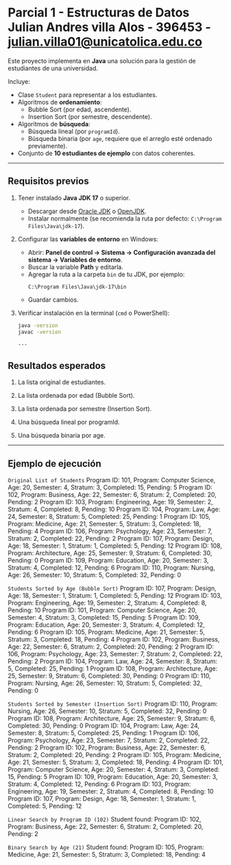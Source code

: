# Parcial 1 - Estructuras de Datos Julian Andres villa Alos - 396453 - julian.villa01@unicatolica.edu.co

Este proyecto implementa en **Java** una solución para la gestión de estudiantes de una universidad.  

Incluye:
- Clase `Student` para representar a los estudiantes.
- Algoritmos de **ordenamiento**:
  - Bubble Sort (por edad, ascendente).
  - Insertion Sort (por semestre, descendente).
- Algoritmos de **búsqueda**:
  - Búsqueda lineal (por `programId`).
  - Búsqueda binaria (por `age`, requiere que el arreglo esté ordenado previamente).
- Conjunto de **10 estudiantes de ejemplo** con datos coherentes.

---

## Requisitos previos

1. Tener instalado **Java JDK 17** o superior.  
   - Descargar desde [Oracle JDK](https://www.oracle.com/java/technologies/javase-downloads.html) o [OpenJDK](https://jdk.java.net/).  
   - Instalar normalmente (se recomienda la ruta por defecto: `C:\Program Files\Java\jdk-17`).  

2. Configurar las **variables de entorno** en Windows:
   - Abrir: **Panel de control → Sistema → Configuración avanzada del sistema → Variables de entorno**.
   - Buscar la variable **Path** y editarla.
   - Agregar la ruta a la carpeta `bin` de tu JDK, por ejemplo:
     ```
     C:\Program Files\Java\jdk-17\bin
     ```
   - Guardar cambios.

3. Verificar instalación en la terminal (`cmd` o PowerShell):
   ```bash
   java -version
   javac -version
   
   ---

## Resultados esperados
1. La lista original de estudiantes.

2. La lista ordenada por edad (Bubble Sort).

3. La lista ordenada por semestre (Insertion Sort).

4. Una búsqueda lineal por programId.

5. Una búsqueda binaria por age.

---

## Ejemplo de ejecución

``` Original List of Students ```
Program ID: 101, Program: Computer Science, Age: 20, Semester: 4, Stratum: 3, Completed: 15, Pending: 5
Program ID: 102, Program: Business, Age: 22, Semester: 6, Stratum: 2, Completed: 20, Pending: 2
Program ID: 103, Program: Engineering, Age: 19, Semester: 2, Stratum: 4, Completed: 8, Pending: 10
Program ID: 104, Program: Law, Age: 24, Semester: 8, Stratum: 5, Completed: 25, Pending: 1
Program ID: 105, Program: Medicine, Age: 21, Semester: 5, Stratum: 3, Completed: 18, Pending: 4
Program ID: 106, Program: Psychology, Age: 23, Semester: 7, Stratum: 2, Completed: 22, Pending: 2
Program ID: 107, Program: Design, Age: 18, Semester: 1, Stratum: 1, Completed: 5, Pending: 12
Program ID: 108, Program: Architecture, Age: 25, Semester: 9, Stratum: 6, Completed: 30, Pending: 0
Program ID: 109, Program: Education, Age: 20, Semester: 3, Stratum: 4, Completed: 12, Pending: 6
Program ID: 110, Program: Nursing, Age: 26, Semester: 10, Stratum: 5, Completed: 32, Pending: 0

``` Students Sorted by Age (Bubble Sort) ```
Program ID: 107, Program: Design, Age: 18, Semester: 1, Stratum: 1, Completed: 5, Pending: 12
Program ID: 103, Program: Engineering, Age: 19, Semester: 2, Stratum: 4, Completed: 8, Pending: 10
Program ID: 101, Program: Computer Science, Age: 20, Semester: 4, Stratum: 3, Completed: 15, Pending: 5
Program ID: 109, Program: Education, Age: 20, Semester: 3, Stratum: 4, Completed: 12, Pending: 6
Program ID: 105, Program: Medicine, Age: 21, Semester: 5, Stratum: 3, Completed: 18, Pending: 4
Program ID: 102, Program: Business, Age: 22, Semester: 6, Stratum: 2, Completed: 20, Pending: 2
Program ID: 106, Program: Psychology, Age: 23, Semester: 7, Stratum: 2, Completed: 22, Pending: 2
Program ID: 104, Program: Law, Age: 24, Semester: 8, Stratum: 5, Completed: 25, Pending: 1
Program ID: 108, Program: Architecture, Age: 25, Semester: 9, Stratum: 6, Completed: 30, Pending: 0
Program ID: 110, Program: Nursing, Age: 26, Semester: 10, Stratum: 5, Completed: 32, Pending: 0

``` Students Sorted by Semester (Insertion Sort) ```
Program ID: 110, Program: Nursing, Age: 26, Semester: 10, Stratum: 5, Completed: 32, Pending: 0
Program ID: 108, Program: Architecture, Age: 25, Semester: 9, Stratum: 6, Completed: 30, Pending: 0
Program ID: 104, Program: Law, Age: 24, Semester: 8, Stratum: 5, Completed: 25, Pending: 1
Program ID: 106, Program: Psychology, Age: 23, Semester: 7, Stratum: 2, Completed: 22, Pending: 2
Program ID: 102, Program: Business, Age: 22, Semester: 6, Stratum: 2, Completed: 20, Pending: 2
Program ID: 105, Program: Medicine, Age: 21, Semester: 5, Stratum: 3, Completed: 18, Pending: 4
Program ID: 101, Program: Computer Science, Age: 20, Semester: 4, Stratum: 3, Completed: 15, Pending: 5
Program ID: 109, Program: Education, Age: 20, Semester: 3, Stratum: 4, Completed: 12, Pending: 6
Program ID: 103, Program: Engineering, Age: 19, Semester: 2, Stratum: 4, Completed: 8, Pending: 10
Program ID: 107, Program: Design, Age: 18, Semester: 1, Stratum: 1, Completed: 5, Pending: 12

``` Linear Search by Program ID (102) ```
Student found:
Program ID: 102, Program: Business, Age: 22, Semester: 6, Stratum: 2, Completed: 20, Pending: 2

``` Binary Search by Age (21) ```
Student found:
Program ID: 105, Program: Medicine, Age: 21, Semester: 5, Stratum: 3, Completed: 18, Pending: 4


